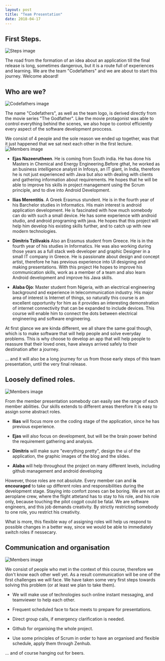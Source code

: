 ```yaml
---
layout: post
title: "Team Presentation"
date: 2018-04-17
---
```

## First Steps.
![Steps image]({{site.baseurl}}/images/steps.png "Steps towards the first stable release")

The road from the formation of  an idea about an application till the final release is long, sometimes dangerous, but it is a route full of experiences and learning. We are the team "Codefathers" and we are about to start this journey. Welcome aboard!

## Who are we?
![Codefathers image]({{site.baseurl}}/images/Codefathers.png "Ourlogo")

The name "Codefathers", as well as the team logo, is derived directly from the movie series "The Godfather". Like the  movie protagonist was able to control everything behind the scenes, we also hope to control efficiently every aspect of the software development proccess.

We consist of 4 people and the sole reason we ended up together, was that it just happened that we sat next each other in the first lecture.
![Members image]({{site.baseurl}}/images/members.png "Our members profile")

* **Ejas Nazeerutheen**. He is coming from South india. He has done his Masters in Chemical and Energy Engineering.Before gthat, he worked as an business intelligence analyst in Infosys, an IT giant, in India, therefore he is not just experienced with Java but also with dealing with clients and gathering information about requirements. He hopes that he will be able to improve his skills in project management using the Scrum principle, and to dive into Android Development.

* **Ilias Merentitis**. A Greek Erasmus stundent. He is in the fourth year of his Barchelor studies in Informatics. His main interest is android application development. He is fascinated with how much somebody can do with such a small device. He has some experience with android studio, and android programing with java. He hopes that this project will help him develop his existing skills further, and to catch up with new modern technologies.

* **Dimitris Tzilivakis** Also an Erasmus student from Greece. He is in the fourth year of his studies in Informatics. He was also working during those years as a full stack web developer and graphic Designer in a small IT company in Greece. He is passionate about design and concept artist, therefore he has previous experience into UI designing and making presentations. With this project  He hopes to improve his communication skills, work as a member of a team and  also learn Android development and improve his Java skills.

* **Alaba Ojo**: Master student from Nigeria, with an electrical engineering background and experience in telecommunication industry. His major area of interest is Internet of things, so naturally this course is an excellent opportunity for him as it provides an interesting demonstration of internet connectivity that can be expanded to include devices. This course will enable him to connect the dots between electrical engineering and software engineering.
 
 At first glance we are kinda different, we all share the same goal though, which is to make software that will help people and solve everyday problems. This is why choose to develop an  app that will help people to reassure that their loved ones, have always arrived safely to their destination after a journey.

... and it will also be a long journey for us from those early steps of this team presentation, until the very final release.

## Loosely defined roles.
![Members image]({{site.baseurl}}/images/roles.png "Our members profile")

From the member presentation somebody can easily see the range of each member abilities. Our skills extends to different areas therefore it is easy to assign some abstract roles. 

* **Ilias** will focus more on the coding stage of the application, since he has previous experience. 

* **Ejas** will also focus on development, but will be the brain power behind the requirement gathering and analysis.

* **Dimitris** will make sure "everything pretty", design the ui of the application, the graphic images of the blog and the slides.

* **Alaba** will help throughout the project on many different levels, including github management and android developing

However, those roles are not absolute. Every member can  and **is encouraged** to  take up  different roles and responsibilities during the development stage. Staying into confort zones can be boring. We are not an aeroplane crew, where the flight attetand has to stay to his role, and his role only, because touching the pilot cogpit could be fatal. We are software engineers, and this job demands creativity. By strictly restricting somebody to one role, you restrict his creativity. 

What is more, this flexible way of assigning roles will help us respond to possible changes in a better way, since we would be able to immediately switch roles if nessecary.  

## Communication and organisation 
![Members image]({{site.baseurl}}/images/communication.png "Our members profile")

We consist of people who met in the context of this course, therefore we don't know each other well yet. As a result communication will be one of the first challenges we will face. We have taken some very first steps towards solving this problem (or at least we plan to take them).

* We will make use of technologies such online instant messaging, and teamviewer to help each other.

* Frequent scheduled face to face meets to prepare for presentations.

* Direct group calls, if emergency clarification is needed. 

* Github for organising the whole project.

* Use some principles of Scrum in order to have an organised and flexible schedule, apply them through Zenhub.


... and of course hanging out for beers.









